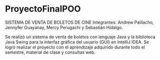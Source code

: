 # ProyectoFinalPOO
SISTEMA DE VENTA DE BOLETOS DE CINE
Integrantes: Andrew Paillacho, Jennyfer Guayanay, Mercy Perugachi y Sebastián Hidalgo.

Se realizó un sistema de venta de boletos con lenguaje Java y la biblioteca Java Swing para la interfaz gráfica del usuario (GUI) en IntelliJ IDEA.
Se logró realizar el proyecto con el aprendizaje adquirido durante todo el semestre, material de clase y consultas web.

